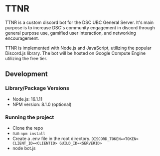 # TTNR
TTNR is a custom discord bot for the DSC UBC General Server. It's main purpose is to increase DSC's community engagement in discord through general purpose use, gamified user interaction, and networking encouragement.

TTNR is implemented with Node.js and JavaScript, utilizing the popular Discord.js library. The bot will be hosted on Google Compute Engine utilizing the free tier.

## Development

### Library/Package Versions

- Node.js: 16.1.11
- NPM version: 8.1.0 (optional)

###  Running the project

- Clone the repo
- run `npm install`
- Create a .env file in the root directory. `DISCORD_TOKEN=<TOKEN> CLIENT_ID=<CLIENTID> GUILD_ID=<SERVERID>`
- node bot.js
